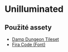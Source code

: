 # Unilluminated

## Použité assety

- [Damp Dungeon Tileset](https://pine-druid.itch.io/damp-dungeon-tileset-and-sprites)
- [Fira Code (Font)](https://github.com/tonsky/FiraCode)
